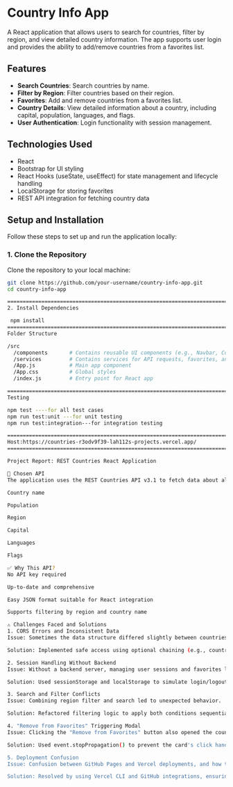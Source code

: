 # Country Info App

A React application that allows users to search for countries, filter by region, and view detailed country information. The app supports user login and provides the ability to add/remove countries from a favorites list.

## Features

- **Search Countries**: Search countries by name.
- **Filter by Region**: Filter countries based on their region.
- **Favorites**: Add and remove countries from a favorites list.
- **Country Details**: View detailed information about a country, including capital, population, languages, and flags.
- **User Authentication**: Login functionality with session management.

## Technologies Used

- React
- Bootstrap for UI styling
- React Hooks (useState, useEffect) for state management and lifecycle handling
- LocalStorage for storing favorites
- REST API integration for fetching country data

## Setup and Installation

Follow these steps to set up and run the application locally:

### 1. Clone the Repository

Clone the repository to your local machine:

```bash
git clone https://github.com/your-username/country-info-app.git
cd country-info-app

=========================================================================
2. Install Dependencies

 npm install
=========================================================================
Folder Structure

/src
  /components       # Contains reusable UI components (e.g., Navbar, CountryCard)
  /services         # Contains services for API requests, favorites, and session management
  /App.js           # Main app component
  /App.css          # Global styles
  /index.js         # Entry point for React app

=========================================================================
Testing

npm test ----for all test cases
npm run test:unit ---for unit testing
npm run test:integration---for integration testing

=========================================================================
Host:https://countries-r3odv9f39-lah112s-projects.vercel.app/
=========================================================================

Project Report: REST Countries React Application

🔗 Chosen API
The application uses the REST Countries API v3.1 to fetch data about all countries worldwide. This free and open-source API provides detailed information including:

Country name

Population

Region

Capital

Languages

Flags

✅ Why This API?
No API key required

Up-to-date and comprehensive

Easy JSON format suitable for React integration

Supports filtering by region and country name

⚠️ Challenges Faced and Solutions
1. CORS Errors and Inconsistent Data
Issue: Sometimes the data structure differed slightly between countries (e.g., missing capital, inconsistent languages).

Solution: Implemented safe access using optional chaining (e.g., country.capital?.[0] || 'N/A') to prevent crashes.

2. Session Handling Without Backend
Issue: Without a backend server, managing user sessions and favorites locally was challenging.

Solution: Used sessionStorage and localStorage to simulate login/logout and save favorite countries.

3. Search and Filter Conflicts
Issue: Combining region filter and search led to unexpected behavior.

Solution: Refactored filtering logic to apply both conditions sequentially in a single useEffect.

4. "Remove from Favorites" Triggering Modal
Issue: Clicking the "Remove from Favorites" button also opened the country details modal due to event bubbling.

Solution: Used event.stopPropagation() to prevent the card's click handler from being triggered when removing a favorite.

5. Deployment Confusion
Issue: Confusion between GitHub Pages and Vercel deployments, and how to update deployed versions after code changes.

Solution: Resolved by using Vercel CLI and GitHub integrations, ensuring smooth redeploys on push.











